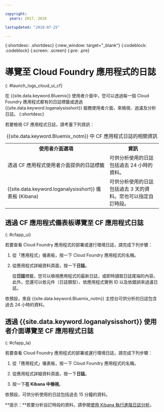 ```yaml
---

copyright:
  years: 2017, 2018

lastupdated: "2018-07-25"

---
```



{:shortdesc: .shortdesc}
{:new_window: target="_blank"}
{:codeblock: .codeblock}
{:screen: .screen}
{:pre: .pre}

# 導覽至 Cloud Foundry 應用程式的日誌
{: #launch_logs_cloud_ui_cf}

在 {{site.data.keyword.Bluemix}} 使用者介面中，您可以透過每一個 Cloud Foundry 應用程式都有的日誌標籤或透過 {{site.data.keyword.loganalysisshort}} 服務使用者介面，來檢視、過濾及分析日誌。
{:shortdesc}

若要檢視 CF 應用程式日誌，請考量下列資訊： 

<table>
  <caption>{{site.data.keyword.Bluemix_notm}} 中 CF 應用程式日誌的相關資訊  </caption>
  <tr>
    <th>使用者介面選項</th>
    <th>資訊</th>
  </tr>
  <tr>
    <td>透過 CF 應用程式使用者介面提供的日誌標籤</td>
    <td>可供分析使用的日誌包括過去 24 小時的資料。</td>
  </tr>
  <tr>
    <td>{{site.data.keyword.loganalysisshort}} 儀表板 (Kibana)</td>
    <td>可供分析使用的日誌包括過去 3 天的資料。您也可以指定自訂時段。</td>
  </tr>
</table>


## 透過 CF 應用程式儀表板導覽至 CF 應用程式日誌 
{: #cfapp_ui}

若要查看 Cloud Foundry 應用程式的部署或運行環境日誌，請完成下列步驟：

1. 從「應用程式」儀表板，按一下 Cloud Foundry 應用程式的名稱。 
    
2. 從應用程式詳細資料頁面，按一下**日誌**。
    
    從**日誌**標籤，您可以檢視應用程式的最新日誌，或即時讀取日誌尾端的內容。此外，您還可以依元件（日誌類型）、依應用程式實例 ID 以及依錯誤來過濾日誌。
    
依預設，來自 {{site.data.keyword.Bluemix_notm}} 主控台可供分析的日誌包含過去 24 小時的資料。


## 透過 {{site.data.keyword.loganalysisshort}} 使用者介面導覽至 CF 應用程式日誌 
{: #cfapp_la}

若要查看 Cloud Foundry 應用程式的部署或運行環境日誌，請完成下列步驟：

1. 從「應用程式」儀表板，按一下 Cloud Foundry 應用程式的名稱。 
    
2. 從應用程式詳細資料頁面，按一下**日誌**。
    
3. 按一下**在 Kibana 中檢視**。

依預設，可供分析使用的日誌包括過去 15 分鐘的資料。

**提示：**若要分析自訂時段的資料，請參閱[使用 Kibana 執行進階日誌分析](/docs/services/CloudLogAnalysis/kibana/analyzing_logs_Kibana.html#analyzing_logs_Kibana)。 


